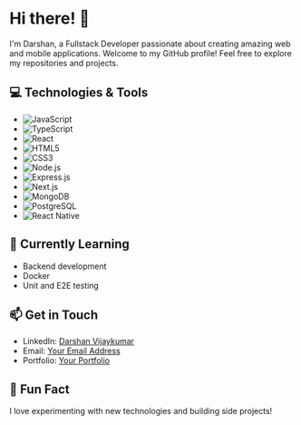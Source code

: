 # Hi there! 👋

I'm Darshan, a Fullstack Developer passionate about creating amazing web and mobile applications. Welcome to my GitHub profile! Feel free to explore my repositories and projects.

## 💻 Technologies & Tools
- ![JavaScript](https://img.shields.io/badge/-JavaScript-F7DF1E?logo=javascript&logoColor=white)
- ![TypeScript](https://img.shields.io/badge/-TypeScript-3178C6?logo=typescript&logoColor=white)
- ![React](https://img.shields.io/badge/-React-61DAFB?logo=react&logoColor=white)
- ![HTML5](https://img.shields.io/badge/-HTML5-E34F26?logo=html5&logoColor=white)
- ![CSS3](https://img.shields.io/badge/-CSS3-1572B6?logo=css3&logoColor=white)
- ![Node.js](https://img.shields.io/badge/-Node.js-339933?logo=node.js&logoColor=white)
- ![Express.js](https://img.shields.io/badge/-Express.js-000000?logo=express&logoColor=white)
- ![Next.js](https://img.shields.io/badge/-Next.js-000000?logo=next.js&logoColor=white)
- ![MongoDB](https://img.shields.io/badge/-MongoDB-47A248?logo=mongodb&logoColor=white)
- ![PostgreSQL](https://img.shields.io/badge/-PostgreSQL-336791?logo=postgresql&logoColor=white)
- ![React Native](https://img.shields.io/badge/-React_Native-61DAFB?logo=react&logoColor=white)

## 🌱 Currently Learning
- Backend development
- Docker
- Unit and E2E testing

## 📫 Get in Touch
- LinkedIn: [Darshan Vijaykumar](https://www.linkedin.com/in/darshan-vijay-kumar-724949179)
- Email: [Your Email Address](mr.darshanv@gmail.com)
- Portfolio: [Your Portfolio](https://blog-three-theta-25.vercel.app/)

## 🔭 Fun Fact
I love experimenting with new technologies and building side projects!

